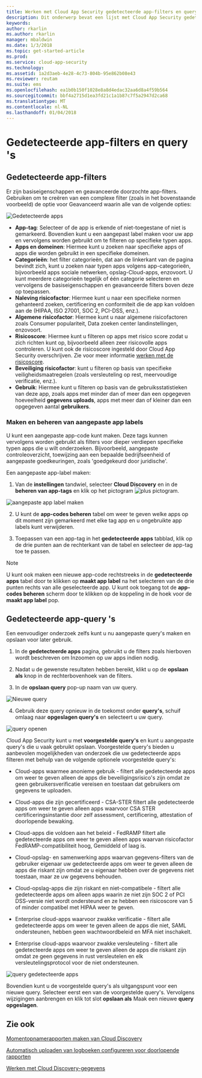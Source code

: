 ```yaml
---
title: Werken met Cloud App Security gedetecteerde app-filters en query's | Microsoft Docs
description: Dit onderwerp bevat een lijst met Cloud App Security gedetecteerde app-filters en query's en wordt uitgelegd hoe u ermee.
keywords: 
author: rkarlin
ms.author: rkarlin
manager: mbaldwin
ms.date: 1/3/2018
ms.topic: get-started-article
ms.prod: 
ms.service: cloud-app-security
ms.technology: 
ms.assetid: 1a2d3aeb-4e28-4c73-804b-95e862b08e43
ms.reviewer: reutam
ms.suite: ems
ms.openlocfilehash: ea1b0b150f1028e8a8d4edac32aa6d8a4f59b564
ms.sourcegitcommit: bbf4a2715d1ea3fd21c1a1b87c7f5a2947d2ca68
ms.translationtype: MT
ms.contentlocale: nl-NL
ms.lasthandoff: 01/04/2018
---
```

# <a name="discovered-app-filters-and-queries"></a>Gedetecteerde app-filters en query 's

## <a name="discovered-app-filters"></a>Gedetecteerde app-filters

Er zijn basiseigenschappen en geavanceerde doorzochte app-filters. Gebruiken om te creëren van een complexe filter (zoals in het bovenstaande voorbeeld) de optie voor Geavanceerd waarin alle van de volgende opties:

![Gedetecteerde apps](./media/discovered-apps.png)  


- **App-tag**: Selecteer of de app is erkende of niet-toegestane of niet is gemarkeerd. Bovendien kunt u een aangepast label maken voor uw app en vervolgens worden gebruikt om te filteren op specifieke typen apps. 
- **Apps en domeinen**: Hiermee kunt u zoeken naar specifieke apps of apps die worden gebruikt in een specifieke domeinen. 
- **Categorieën**: het filter categorieën, dat aan de linkerkant van de pagina bevindt zich, kunt u zoeken naar typen apps volgens app-categorieën, bijvoorbeeld apps sociale netwerken, opslag-Cloud-apps, enzovoort. U kunt meerdere categorieën tegelijk of één categorie selecteren en vervolgens de basiseigenschappen en geavanceerde filters boven deze op toepassen.
- **Naleving risicofactor**: Hiermee kunt u naar een specifieke normen gehanteerd zoeken, certificering en conformiteit die de app kan voldoen aan de (HIPAA, ISO 27001, SOC 2, PCI-DSS, enz.).
- **Algemene risicofactor**: Hiermee kunt u naar algemene risicofactoren zoals Consumer populariteit, Data zoeken center landinstellingen, enzovoort.
- **Risicoscore**: Hiermee kunt u filteren op apps met risico score zodat u zich richten kunt op, bijvoorbeeld alleen zeer risicovolle apps controleren. U kunt ook de risicoscore ingesteld door Cloud App Security overschrijven. Zie voor meer informatie [werken met de risicoscore](risk-score.md).
- **Beveiliging risicofactor**: kunt u filteren op basis van specifieke veiligheidsmaatregelen (zoals versleuteling op rest, meervoudige verificatie, enz.).
- **Gebruik**: Hiermee kunt u filteren op basis van de gebruiksstatistieken van deze app, zoals apps met minder dan of meer dan een opgegeven hoeveelheid **gegevens uploads**, apps met meer dan of kleiner dan een opgegeven aantal **gebruikers**.

### <a name="creating-and-managing-custom-app-tags"></a>Maken en beheren van aangepaste app labels

U kunt een aangepaste app-code kunt maken. Deze tags kunnen vervolgens worden gebruikt als filters voor dieper verdiepen specifieke typen apps die u wilt onderzoeken. Bijvoorbeeld, aangepaste controleoverzicht, toewijzing aan een bepaalde bedrijfseenheid of aangepaste goedkeuringen, zoals 'goedgekeurd door juridische'.

Een aangepaste app-label maken:

1. Van de **instellingen** tandwiel, selecteer **Cloud Discovery** en in de **beheren van app-tags** en klik op het pictogram ![plus pictogram](./media/plus-icon.png). 

![aangepaste app label maken](./media/create-app-tag.png)

2. U kunt de **app-codes beheren** tabel om weer te geven welke apps op dit moment zijn gemarkeerd met elke tag app en u ongebruikte app labels kunt verwijderen.

3. Toepassen van een app-tag in het **gedetecteerde apps** tabblad, klik op de drie punten aan de rechterkant van de tabel en selecteer de app-tag toe te passen. 

> [!NOTE]
>U kunt ook maken een nieuwe app-code rechtstreeks in de **gedetecteerde apps** tabel door te klikken op **maakt app label** na het selecteren van de drie punten rechts van alle geselecteerde app. U kunt ook toegang tot de **app-codes beheren** scherm door te klikken op de koppeling in de hoek voor de **maakt app label** pop.

## <a name="discovered-app-queries"></a>Gedetecteerde app-query 's

Een eenvoudiger onderzoek zelfs kunt u nu aangepaste query's maken en opslaan voor later gebruik. 

1. In de **gedetecteerde apps** pagina, gebruikt u de filters zoals hierboven wordt beschreven om Inzoomen op uw apps indien nodig. 

2. Nadat u de gewenste resultaten hebben bereikt, klikt u op de **opslaan als** knop in de rechterbovenhoek van de filters. 

3. In de **opslaan query** pop-up naam van uw query.

 ![Nieuwe query](./media/new-query.png)

4. Gebruik deze query opnieuw in de toekomst onder **query's**, schuif omlaag naar **opgeslagen query's** en selecteert u uw query. 

 ![query openen](./media/open-query.png)


Cloud App Security kunt u met **voorgestelde query's** en kunt u aangepaste query's die u vaak gebruikt opslaan. Voorgestelde query's bieden u aanbevolen mogelijkheden van onderzoek die uw gedetecteerde apps filteren met behulp van de volgende optionele voorgestelde query's:

 - Cloud-apps waarmee anonieme gebruik - filtert alle gedetecteerde apps om weer te geven alleen de apps die beveiligingsrisico's zijn omdat ze geen gebruikersverificatie vereisen en toestaan dat gebruikers om gegevens te uploaden.

 - Cloud-apps die zijn gecertificeerd - CSA-STER filtert alle gedetecteerde apps om weer te geven alleen apps waarvoor CSA STER certificeringsinstantie door zelf assessment, certificering, attestation of doorlopende bewaking.

 - Cloud-apps die voldoen aan het beleid - FedRAMP filtert alle gedetecteerde apps om weer te geven alleen apps waarvan risicofactor FedRAMP-compatibiliteit hoog, Gemiddeld of laag is. 

 - Cloud-opslag- en samenwerking apps waarvan gegevens-filters van de gebruiker eigenaar uw gedetecteerde apps om weer te geven alleen de apps die riskant zijn omdat ze u eigenaar hebben over de gegevens niet toestaan, maar ze uw gegevens behouden.

 - Cloud-opslag-apps die zijn riskant en niet-compatibele - filtert alle gedetecteerde apps om alleen apps waarin ze niet zijn SOC 2 of PCI DSS-versie niet wordt ondersteund en ze hebben een risicoscore van 5 of minder compatibel met HIPAA weer te geven.

 - Enterprise cloud-apps waarvoor zwakke verificatie - filtert alle gedetecteerde apps om weer te geven alleen de apps die niet, SAML ondersteunen, hebben geen wachtwoordbeleid en MFA niet inschakelt.

 - Enterprise cloud-apps waarvoor zwakke versleuteling - filtert alle gedetecteerde apps om weer te geven alleen de apps die riskant zijn omdat ze geen gegevens in rust versleutelen en elk versleutelingsprotocol voor de niet ondersteunen.

![query gedetecteerde apps](./media/queries-discovered-apps.png)

 
Bovendien kunt u de voorgestelde query's als uitgangspunt voor een nieuwe query. Selecteer eerst een van de voorgestelde query's. Vervolgens wijzigingen aanbrengen en klik tot slot **opslaan als** Maak een nieuwe **query opgeslagen**.


## <a name="see-also"></a>Zie ook
 
[Momentopnamerapporten maken van Cloud Discovery](create-snapshot-cloud-discovery-reports.md)

[Automatisch uploaden van logboeken configureren voor doorlopende rapporten](configure-automatic-log-upload-for-continuous-reports.md)

[Werken met Cloud Discovery-gegevens](working-with-cloud-discovery-data.md)

